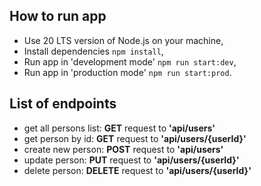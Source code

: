## How to run app
- Use 20 LTS version of Node.js on your machine,
- Install dependencies `npm install`,
- Run app in 'development mode' `npm run start:dev`,
- Run app in 'production mode' `npm run start:prod`.

## List of endpoints
- get all persons list: **GET** request to **'api/users'**
- get person by id: **GET** request to **'api/users/{userId}'**
- create new person: **POST** request to **'api/users'**
- update person: **PUT** request to **'api/users/{userId}'**
- delete person: **DELETE** request to **'api/users/{userId}'**